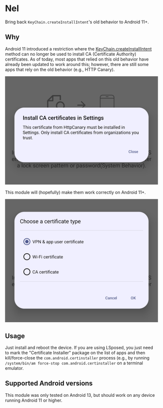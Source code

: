 # Nel

Bring back `KeyChain.createInstallIntent`'s old behavior to Android 11+.

## Why

Android 11 introduced a restriction where the [KeyChain.createInstallIntent](https://developer.android.com/reference/android/security/KeyChain.html#createInstallIntent%28%29) method can no longer be used to install CA (Certificate Authority) certificates. As of today, most apps that relied on this old behavior have already been updated to work around this; however, there are still some apps that rely on the old behavior (e.g., HTTP Canary).

![1](https://raw.githubusercontent.com/AmanoTeam/Nel/master/images/1.png)

This module will (hopefully) make them work correctly on Android 11+.

![1](https://raw.githubusercontent.com/AmanoTeam/Nel/master/images/2.png)

## Usage

Just install and reboot the device. If you are using LSposed, you just need to mark the "Certificate Installer" package on the list of apps and then kill/force-close the `com.android.certinstaller` process (e.g., by running `/system/bin/am force-stop com.android.certinstaller` on a terminal emulator.

## Supported Android versions

This module was only tested on Android 13, but should work on any device running Android 11 or higher.
